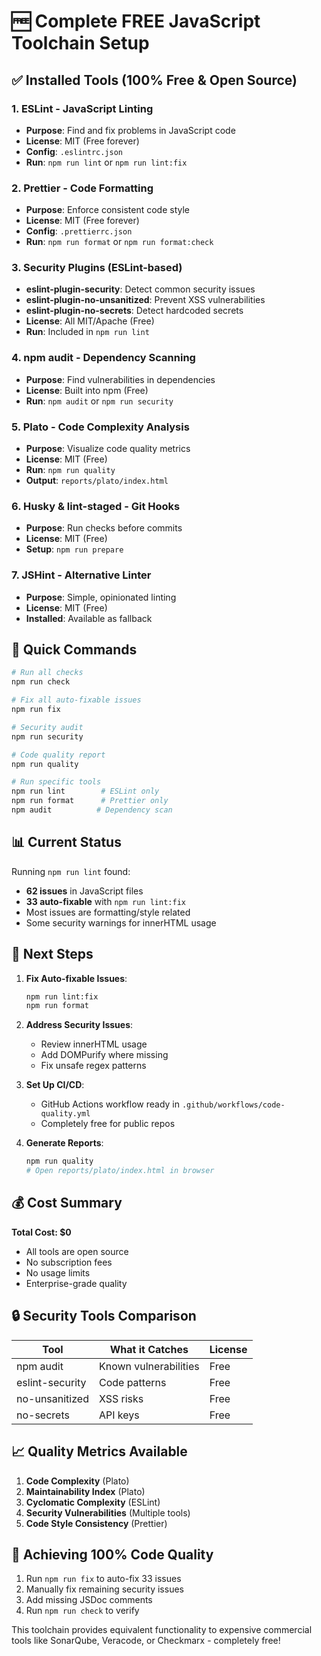 # 🆓 Complete FREE JavaScript Toolchain Setup

## ✅ Installed Tools (100% Free & Open Source)

### 1. **ESLint** - JavaScript Linting

- **Purpose**: Find and fix problems in JavaScript code
- **License**: MIT (Free forever)
- **Config**: `.eslintrc.json`
- **Run**: `npm run lint` or `npm run lint:fix`

### 2. **Prettier** - Code Formatting

- **Purpose**: Enforce consistent code style
- **License**: MIT (Free forever)
- **Config**: `.prettierrc.json`
- **Run**: `npm run format` or `npm run format:check`

### 3. **Security Plugins** (ESLint-based)

- **eslint-plugin-security**: Detect common security issues
- **eslint-plugin-no-unsanitized**: Prevent XSS vulnerabilities
- **eslint-plugin-no-secrets**: Detect hardcoded secrets
- **License**: All MIT/Apache (Free)
- **Run**: Included in `npm run lint`

### 4. **npm audit** - Dependency Scanning

- **Purpose**: Find vulnerabilities in dependencies
- **License**: Built into npm (Free)
- **Run**: `npm audit` or `npm run security`

### 5. **Plato** - Code Complexity Analysis

- **Purpose**: Visualize code quality metrics
- **License**: MIT (Free)
- **Run**: `npm run quality`
- **Output**: `reports/plato/index.html`

### 6. **Husky & lint-staged** - Git Hooks

- **Purpose**: Run checks before commits
- **License**: MIT (Free)
- **Setup**: `npm run prepare`

### 7. **JSHint** - Alternative Linter

- **Purpose**: Simple, opinionated linting
- **License**: MIT (Free)
- **Installed**: Available as fallback

## 🚀 Quick Commands

```bash
# Run all checks
npm run check

# Fix all auto-fixable issues
npm run fix

# Security audit
npm run security

# Code quality report
npm run quality

# Run specific tools
npm run lint        # ESLint only
npm run format      # Prettier only
npm audit          # Dependency scan
```

## 📊 Current Status

Running `npm run lint` found:

- **62 issues** in JavaScript files
- **33 auto-fixable** with `npm run lint:fix`
- Most issues are formatting/style related
- Some security warnings for innerHTML usage

## 🔧 Next Steps

1. **Fix Auto-fixable Issues**:

   ```bash
   npm run lint:fix
   npm run format
   ```

2. **Address Security Issues**:
   - Review innerHTML usage
   - Add DOMPurify where missing
   - Fix unsafe regex patterns

3. **Set Up CI/CD**:
   - GitHub Actions workflow ready in `.github/workflows/code-quality.yml`
   - Completely free for public repos

4. **Generate Reports**:
   ```bash
   npm run quality
   # Open reports/plato/index.html in browser
   ```

## 💰 Cost Summary

**Total Cost: $0**

- All tools are open source
- No subscription fees
- No usage limits
- Enterprise-grade quality

## 🔒 Security Tools Comparison

| Tool            | What it Catches       | License |
| --------------- | --------------------- | ------- |
| npm audit       | Known vulnerabilities | Free    |
| eslint-security | Code patterns         | Free    |
| no-unsanitized  | XSS risks             | Free    |
| no-secrets      | API keys              | Free    |

## 📈 Quality Metrics Available

1. **Code Complexity** (Plato)
2. **Maintainability Index** (Plato)
3. **Cyclomatic Complexity** (ESLint)
4. **Security Vulnerabilities** (Multiple tools)
5. **Code Style Consistency** (Prettier)

## 🎯 Achieving 100% Code Quality

1. Run `npm run fix` to auto-fix 33 issues
2. Manually fix remaining security issues
3. Add missing JSDoc comments
4. Run `npm run check` to verify

This toolchain provides equivalent functionality to expensive commercial tools like SonarQube, Veracode, or Checkmarx - completely free!
